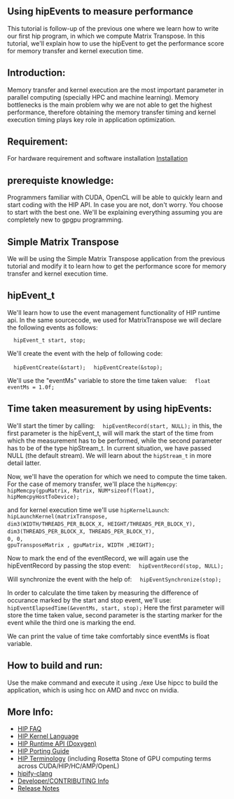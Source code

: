 ## Using hipEvents to measure performance ###

This tutorial is follow-up of the previous one where we learn how to write our first hip program, in which we compute Matrix Transpose. In this tutorial, we'll explain how to use the hipEvent to get the performance score for memory transfer and kernel execution time.

## Introduction:

Memory transfer and kernel execution are the most important parameter in parallel computing (specially HPC and machine learning). Memory bottlenecks is the main problem why we are not able to get the highest performance, therefore obtaining the memory transfer timing and kernel execution timing plays key role in application optimization.

## Requirement:
For hardware requirement and software installation [Installation](https://github.com/ROCm-Developer-Tools/HIP/INSTALL.md) 

## prerequiste knowledge:

Programmers familiar with CUDA, OpenCL will be able to quickly learn and start coding with the HIP API. In case you are not, don't worry. You choose to start with the best one. We'll be explaining everything assuming you are completely new to gpgpu programming.

## Simple Matrix Transpose 

We will be using the Simple Matrix Transpose application from the previous tutorial and modify it to learn how to get the performance score for memory transfer and kernel execution time.

## hipEvent_t

We'll learn how to use the event management functionality of HIP runtime api. In the same sourcecode, we used for MatrixTranspose we will declare the following events as follows:

`  hipEvent_t start, stop;`

We'll create the event with the help of following code:

`  hipEventCreate(&start);`
`  hipEventCreate(&stop);`

We'll use the "eventMs" variable to store the time taken value:
`  float eventMs = 1.0f;`

## Time taken measurement by using hipEvents:

We'll start the timer by calling:
`  hipEventRecord(start, NULL);`
in this, the first parameter is the hipEvent_t, will will mark the start of the time from which the measurement has to be performed, while the second parameter has to be of the type hipStream_t. In current situation, we have passed NULL (the default stream). We will learn about the `hipStream_t` in more detail latter.

Now, we'll have the operation for which we need to compute the time taken. For the case of memory transfer, we'll place the `hipMemcpy`:
`  hipMemcpy(gpuMatrix, Matrix, NUM*sizeof(float), hipMemcpyHostToDevice);`

and for kernel execution time we'll use `hipKernelLaunch`:
`  hipLaunchKernel(matrixTranspose,                                                    `
`                  dim3(WIDTH/THREADS_PER_BLOCK_X, HEIGHT/THREADS_PER_BLOCK_Y),        `
`                  dim3(THREADS_PER_BLOCK_X, THREADS_PER_BLOCK_Y),                     `
`                  0, 0,                                                               `
`                  gpuTransposeMatrix , gpuMatrix, WIDTH ,HEIGHT);                     `

Now to mark the end of the eventRecord, we will again use the hipEventRecord by passing the stop event:
`  hipEventRecord(stop, NULL);`

Will synchronize the event with the help of:
`  hipEventSynchronize(stop);`

In order to calculate the time taken by measuring the difference of occurance marked by the start and stop event, we'll use:
`  hipEventElapsedTime(&eventMs, start, stop);`
Here the first parameter will store the time taken value, second parameter is the starting marker for the event while the third one is marking the end.

We can print the value of time take comfortably since eventMs is float variable.

## How to build and run:
Use the make command and execute it using ./exe
Use hipcc to build the application, which is using hcc on AMD and nvcc on nvidia.

## More Info:
- [HIP FAQ](https://github.com/ROCm-Developer-Tools/HIP/docs/markdown/hip_faq.md)
- [HIP Kernel Language](https://github.com/ROCm-Developer-Tools/HIP/docs/markdown/hip_kernel_language.md)
- [HIP Runtime API (Doxygen)](http://rocm-developer-tools.github.io/HIP)
- [HIP Porting Guide](https://github.com/ROCm-Developer-Tools/HIP/docs/markdown/hip_porting_guide.md)
- [HIP Terminology](https://github.com/ROCm-Developer-Tools/HIP/docs/markdown/hip_terms.md) (including Rosetta Stone of GPU computing terms across CUDA/HIP/HC/AMP/OpenL)
- [hipify-clang](https://github.com/ROCm-Developer-Tools/HIP/hipify-clang/README.md)
- [Developer/CONTRIBUTING Info](https://github.com/ROCm-Developer-Tools/HIP/CONTRIBUTING.md)
- [Release Notes](https://github.com/ROCm-Developer-Tools/HIP/RELEASE.md)
